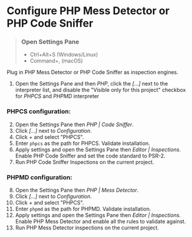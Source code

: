 # Configure PHP Mess Detector or PHP Code Sniffer

> ### Open Settings Pane
> * Ctrl+Alt+S (Windows/Linux)
> * Command+, (macOS)
>

Plug in PHP Mess Detector or PHP Code Sniffer as inspection engines.

1. Open the Settings Pane and then _PHP_, click the _[...]_ next to the 
    interpreter list, and disable the "Visible only for this project" checkbox for _PHPCS_ and _PHPMD_ interpreter


### PHPCS configuration:
2. Open the Settings Pane then _PHP | Code Sniffer_. 
3. Click _[...]_ next to _Configuration_. 
4. Click _+_ and select "PHPCS".
5. Enter `phpcs` as the path for PHPCS. Validate installation.
6. Apply settings and open the Settings Pane then _Editor | Inspections_. Enable PHP Code Sniffer and set the code standard 
   to PSR-2.
7. Run PHP Code Sniffer Inspections on the current project.

### PHPMD configuration:
8. Open the Settings Pane then _PHP | Mess Detector_. 
9. Click _[...]_ next to _Configuration_.
10. Click _+_ and select "PHPCS". 
11. Enter `phpmd` as the path for PHPMD. Validate installation.
12.  Apply settings and open the Settings Pane then _Editor | Inspections_. Enable PHP Mess Detector and enable all the 
    rules to validate against.
13. Run PHP Mess Detector inspections on the current project.
